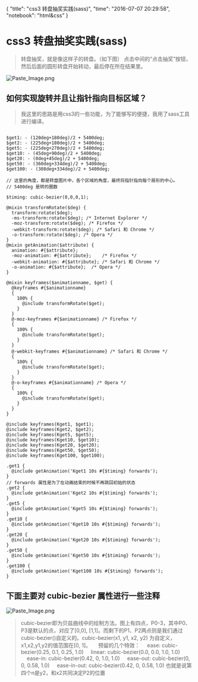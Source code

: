 {
  "title": "css3 转盘抽奖实践(sass)",
  "time": "2016-07-07 20:29:58",
  "notebook": "html&css"
}

# css3 转盘抽奖实践(sass)


> 转盘抽奖，就是像这样子的转盘。（如下图）
点击中间的“点击抽奖”按钮，然后后面的圆形转盘开始转动，最后停在所在结果里。

![Paste_Image.png](http://upload-images.jianshu.io/upload_images/2033728-1dd30a0f13718012.png?imageMogr2/auto-orient/strip%7CimageView2/2/w/1240)

## 如何实现旋转并且让指针指向目标区域？
> 我这里的思路是用css3的一些功能，为了能够写的便捷，我用了sass工具进行编译。

```

$get1: - (120deg+180deg)/2 + 5400deg;
$get2: - (225deg+180deg)/2 + 5400deg;
$get5: - (225deg+270deg)/2 + 5400deg;
$get10: - (45deg+90deg)/2 + 5400deg;
$get20: - (0deg+45deg)/2 + 5400deg;
$get50: - (360deg+334deg)/2 + 5400deg;
$get100: - (308deg+334deg)/2 + 5400deg;

// 这里的角度，都是转盘图片中，各个区域的角度，最终将指针指向每个扇形的中心。
// 5400deg 是转的圈数

$timing: cubic-bezier(0,0,0,1);

@mixin transformRotate($deg) {
  transform:rotate($deg);
  -ms-transform:rotate($deg); /* Internet Explorer */
  -moz-transform:rotate($deg); /* Firefox */
  -webkit-transform:rotate($deg); /* Safari 和 Chrome */
  -o-transform:rotate($deg); /* Opera */
}
@mixin getAnimation($attribute) {
  animation: #{$attribute};
  -moz-animation: #{$attribute};	/* Firefox */
  -webkit-animation: #{$attribute};	/* Safari 和 Chrome */
  -o-animation: #{$attribute};	/* Opera */
}

@mixin keyframes($animationname, $get) {
  @keyframes #{$animationname}
  {
    100% {
      @include transformRotate($get);
    }
  }
  @-moz-keyframes #{$animationname} /* Firefox */
  {
    100% {
      @include transformRotate($get);
    }
  }
  @-webkit-keyframes #{$animationname} /* Safari 和 Chrome */
  {
    100% {
      @include transformRotate($get);
    }
  }
  @-o-keyframes #{$animationname} /* Opera */
  {
    100% {
      @include transformRotate($get);
    }
  }
}

@include keyframes(Kget1, $get1);
@include keyframes(Kget2, $get2);
@include keyframes(Kget5, $get5);
@include keyframes(Kget10, $get10);
@include keyframes(Kget20, $get20);
@include keyframes(Kget50, $get50);
@include keyframes(Kget100, $get100);

.get1 {
  @include getAnimation('Kget1 10s #{$timing} forwards');
}
// forwards 属性是为了在动画结束的时候不再跳回初始的状态
.get2 {
  @include getAnimation('Kget2 10s #{$timing} forwards');
}
.get5 {
  @include getAnimation('Kget5 10s #{$timing} forwards');
}
.get10 {
  @include getAnimation('Kget10 10s #{$timing} forwards');
}
.get20 {
  @include getAnimation('Kget20 10s #{$timing} forwards');
}
.get50 {
  @include getAnimation('Kget50 10s #{$timing} forwards');
}
.get100 {
  @include getAnimation('Kget100 10s #{$timing} forwards');
}
```


## 下面主要对 cubic-bezier 属性进行一些注释


![Paste_Image.png](http://upload-images.jianshu.io/upload_images/2033728-b092de0a7b762c39.png?imageMogr2/auto-orient/strip%7CimageView2/2/w/1240)

> cubic-bezier即为贝兹曲线中的绘制方法。图上有四点，P0-3，其中P0、P3是默认的点，对应了[0,0], [1,1]。而剩下的P1、P2两点则是我们通过cubic-bezier()自定义的。cubic-bezier(x1, y1, x2, y2) 为自定义，x1,x2,y1,y2的值范围在[0, 1]。
    预留的几个特效：
    ease: cubic-bezier(0.25, 0.1, 0.25, 1.0)
    linear: cubic-bezier(0.0, 0.0, 1.0, 1.0)
    ease-in: cubic-bezier(0.42, 0, 1.0, 1.0)
    ease-out: cubic-bezier(0, 0, 0.58, 1.0)
    ease-in-out: cubic-bezier(0.42, 0, 0.58, 1.0)
也就是说第四个n是y2，和x2共同决定P2的位置

